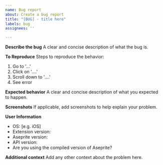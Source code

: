 ```yaml
---
name: Bug report
about: Create a bug report
title: "[BUG] - title here"
labels: bug
assignees: ''

---
```


**Describe the bug**
A clear and concise description of what the bug is.

**To Reproduce**
Steps to reproduce the behavior:
1. Go to '...'
2. Click on '....'
3. Scroll down to '....'
4. See error

**Expected behavior**
A clear and concise description of what you expected to happen.

**Screenshots**
If applicable, add screenshots to help explain your problem.

**User Information**
 - OS: [e.g. iOS]
 - Extension version: 
 - Aseprite version:
- API version:
- Are you using the compiled version of Aseprite?

**Additional context**
Add any other context about the problem here.
